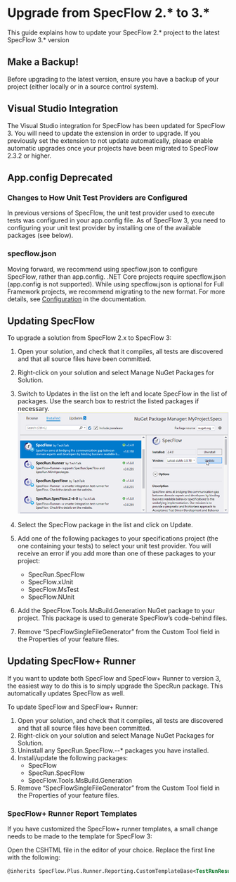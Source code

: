 # Upgrade from SpecFlow 2.* to 3.*

This guide explains how to update your SpecFlow 2.* project to the latest SpecFlow 3.* version

## Make a Backup!

Before upgrading to the latest version, ensure you have a backup of your project (either locally or in a source control system).

## Visual Studio Integration

The Visual Studio integration for SpecFlow has been updated for SpecFlow 3. You will need to update the extension in order to upgrade. If you previously set the extension to not update automatically, please enable automatic upgrades once your projects have been migrated to SpecFlow 2.3.2 or higher.

## App.config Deprecated

### Changes to How Unit Test Providers are Configured

In previous versions of SpecFlow, the unit test provider used to execute tests was configured in your app.config file. As of SpecFlow 3, you need to configuring your unit test provider by installing one of the available packages (see below).

### specflow.json

Moving forward, we recommend using specflow.json to configure SpecFlow, rather than app.config. .NET Core projects require specflow.json (app.config is not supported). While using specflow.json is optional for Full Framework projects, we recommend migrating to the new format. For more details, see [Configuration](../Installation/Configuration.md) in the documentation.

## Updating SpecFlow

To upgrade a solution from SpecFlow 2.x to SpecFlow 3:

1. Open your solution, and check that it compiles, all tests are discovered and that all source files have been committed.
1. Right-click on your solution and select Manage NuGet Packages for Solution.
1. Switch to Updates in the list on the left and locate SpecFlow in the list of packages. Use the search box to restrict the listed packages if necessary.
![NuGet Dialog in Visual Studio](../_static/images/update-specflow2-nuget-packages.png)
1. Select the SpecFlow package in the list and click on Update.
1. Add one of the following packages to your specifications project (the one containing your tests) to select your unit test provider. You will receive an error if you add more than one of these packages to your project:

    - SpecRun.SpecFlow
    - SpecFlow.xUnit
    - SpecFlow.MsTest
    - SpecFlow.NUnit  

1. Add the SpecFlow.Tools.MsBuild.Generation NuGet package to your project. This package is used to generate SpecFlow’s code-behind files.
1. Remove “SpecFlowSingleFileGenerator” from the Custom Tool field in the Properties of your feature files.

## Updating SpecFlow+ Runner

If you want to update both SpecFlow and SpecFlow+ Runner to version 3, the easiest way to do this is to simply upgrade the SpecRun package. This automatically updates SpecFlow as well.

To update SpecFlow and SpecFlow+ Runner:

1. Open your solution, and check that it compiles, all tests are discovered and that all source files have been committed.
1. Right-click on your solution and select Manage NuGet Packages for Solution.
1. Uninstall any SpecRun.SpecFlow.*-*-* packages you have installed.
1. Install/update the following packages:
    - SpecFlow
    - SpecRun.SpecFlow
    - SpecFlow.Tools.MsBuild.Generation
1. Remove “SpecFlowSingleFileGenerator” from the Custom Tool field in the Properties of your feature files.

### SpecFlow+ Runner Report Templates

If you have customized the SpecFlow+ runner templates, a small change needs to be made to the template for SpecFlow 3:

Open the CSHTML file in the editor of your choice.
Replace the first line with the following:

``` xml
@inherits SpecFlow.Plus.Runner.Reporting.CustomTemplateBase<TestRunResult>
```

